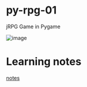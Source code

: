# py-rpg-01
jRPG Game in Pygame

![image](https://user-images.githubusercontent.com/3184210/276618977-ef236630-f384-43d0-8fae-1dfb6f60bbfc.png)




# Learning notes
[notes](./notes.md)
